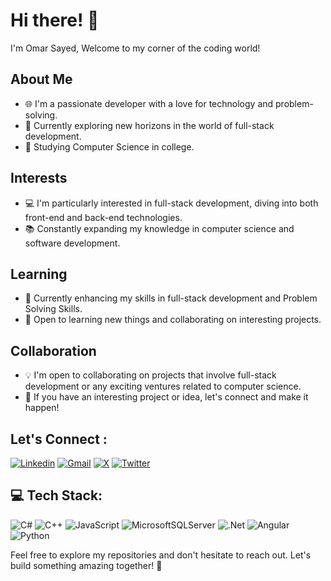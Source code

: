 # Hi there! 👋

I'm Omar Sayed, Welcome to my corner of the coding world!

## About Me

- 🌐 I'm a passionate developer with a love for technology and problem-solving.
- 🚀 Currently exploring new horizons in the world of full-stack development.
- 🌱 Studying Computer Science in college.

## Interests

- 💻 I'm particularly interested in full-stack development, diving into both front-end and back-end technologies.
- 📚 Constantly expanding my knowledge in computer science and software development.

## Learning

- 📖 Currently enhancing my skills in full-stack development and Problem Solving Skills.
- 🤝 Open to learning new things and collaborating on interesting projects.

## Collaboration

- 💡 I'm open to collaborating on projects that involve full-stack development or any exciting ventures related to computer science.
- 🤝 If you have an interesting project or idea, let's connect and make it happen!


## Let's Connect :

[![Linkedin](https://img.shields.io/badge/LinkedIn-0077B5?style=for-the-badge&logo=linkedin&logoColor=white)](https://linkedin.com/in/omarsayeddev)
[![Gmail](https://img.shields.io/badge/Gmail-D14836?style=for-the-badge&logo=gmail&logoColor=white&link=mailto:omarsayed.cpp@gmail.com)](mailto:omarsayed.cpp@gmail.com)
[![X](https://img.shields.io/badge/X-black.svg?logo=X?style=for-the-badge&logo=twitter&logoColor=white)](https://twitter.com/OmarSayed_cs)
[![Twitter](https://img.shields.io/badge/Twitter-1DA1F2?style=for-the-badge&logo=twitter&logoColor=white)](https://twitter.com/OmarSayed_cs)

## 💻 Tech Stack:

![C#](https://img.shields.io/badge/c%23-%23239120.svg?style=for-the-badge&logo=csharp&logoColor=white) ![C++](https://img.shields.io/badge/c++-%2300599C.svg?style=for-the-badge&logo=c%2B%2B&logoColor=white) ![JavaScript](https://img.shields.io/badge/javascript-%23323330.svg?style=for-the-badge&logo=javascript&logoColor=%23F7DF1E) ![MicrosoftSQLServer](https://img.shields.io/badge/Microsoft%20SQL%20Server-CC2927?style=for-the-badge&logo=microsoft%20sql%20server&logoColor=white)
![.Net](https://img.shields.io/badge/.NET-5C2D91?style=for-the-badge&logo=.net&logoColor=white) ![Angular](https://img.shields.io/badge/angular-%23DD0031.svg?style=for-the-badge&logo=angular&logoColor=white) ![Python](https://img.shields.io/badge/python-3670A0?style=for-the-badge&logo=python&logoColor=ffdd54)
  
Feel free to explore my repositories and don't hesitate to reach out. Let's build something amazing together! 🚀
